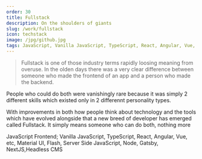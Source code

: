 ```yaml
---
order: 30
title: Fullstack
description: On the shoulders of giants
slug: /work/fullstack
icon: techstack
image: /jpg/github.jpg
tags: JavaScript, Vanilla JavaScript, TypeScript, React, Angular, Vue, etc, Material UI, Flash, Server Side JavaScript, Node, Gatsby, NextJS, Headless CMS
---
```

> Fullstack is one of those industry terms rapidly loosing meaning from overuse. In the olden days there was a very clear difference between someone who made the frontend of an app and a person who made the backend.

People who could do both were vanishingly rare because it was simply 2 different skills which existed only in 2 differennt personality types.

With improvements in both how people think about technology and the tools which have evolved alongside that a new breed of developer has emerged called Fullstack. It simply means someone who can do both, nothing more

JavaScript Frontend; Vanilla JavaScript, TypeScript, React, Angular, Vue, etc, Material UI, Flash, Server Side JavaScript, Node, Gatsby, NextJS,Headless CMS
